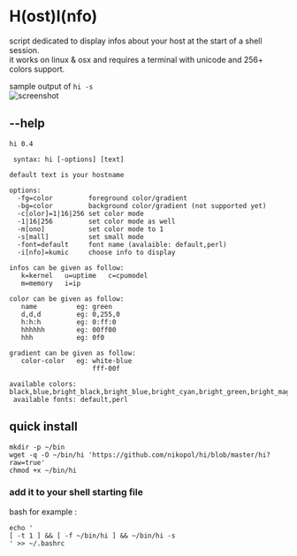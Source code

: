 # H(ost)I(nfo)

script dedicated to display infos about your host at the start of a shell session.  
it works on linux & osx and requires a terminal with unicode and 256+ colors support.

sample output of `hi -s`  
![screenshot](https://github.com/nikopol/hi/blob/master/hi.png?raw=true "hi -s")


## --help
```
hi 0.4

 syntax: hi [-options] [text]

default text is your hostname

options:
  -fg=color         foreground color/gradient
  -bg=color         background color/gradient (not supported yet)
  -c[olor]=1|16|256 set color mode
  -1|16|256         set color mode as well
  -m[ono]           set color mode to 1
  -s[mall]          set small mode
  -font=default     font name (avalaible: default,perl)
  -i[nfo]=kumic     choose info to display

infos can be given as follow:
   k=kernel   u=uptime   c=cpumodel
   m=memory   i=ip

color can be given as follow:
   name          eg: green
   d,d,d         eg: 0,255,0
   h:h:h         eg: 0:ff:0
   hhhhhh        eg: 00ff00
   hhh           eg: 0f0

gradient can be given as follow:
   color-color   eg: white-blue
                     fff-00f

available colors: black,blue,bright_black,bright_blue,bright_cyan,bright_green,bright_magenta,bright_red,bright_white,bright_yellow,cyan,green,grey,magenta,red,white,yellow
 available fonts: default,perl
```

## quick install

```shell
mkdir -p ~/bin
wget -q -O ~/bin/hi 'https://github.com/nikopol/hi/blob/master/hi?raw=true'
chmod +x ~/bin/hi
```

### add it to your shell starting file

bash for example :

```shell
echo '
[ -t 1 ] && [ -f ~/bin/hi ] && ~/bin/hi -s
' >> ~/.bashrc
```
